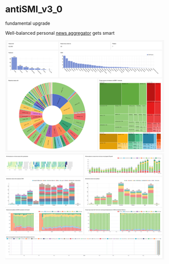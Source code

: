 # antiSMI_v3_0
fundamental upgrade

Well-balanced personal [news aggregator](https://t.me/antiSMI_bot) gets smart

![AntiSMI structure](https://github.com/maxlethal/antiSMI_v3_0/blob/master/img/aSMI-structure.jpg)
![AntiSMI dinamics](https://github.com/maxlethal/antiSMI_v3_0/blob/master/img/aSMI_dynamics.jpg)

